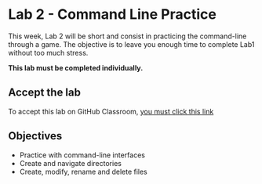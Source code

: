 # Lab 2 - Command Line Practice

This week, Lab 2 will be short and consist in practicing the command-line through a game. The objective is to leave you enough time to complete Lab1 without too much stress.

**This lab must be completed individually.**

## Accept the lab

To accept this lab on GitHub Classroom, [you must click this link](https://classroom.github.com/a/_MbwwHLF)

## Objectives

- Practice with command-line interfaces
- Create and navigate directories
- Create, modify, rename and delete files


